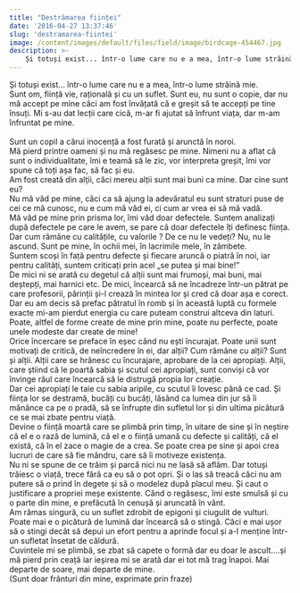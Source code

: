 ```yaml
---
title: "Destrămarea ființei"
date: '2016-04-27 13:37:46'
slug: 'destramarea-fiintei'
image: /content/images/default/files/field/image/birdcage-454467.jpg
description: >-
    Și totuși exist... într-o lume care nu e a mea, într-o lume străină mie.Sunt om, ființă vie, rațională și cu un suflet. Sunt eu, nu sunt o copie, dar nu mă accept pe mine căci am fost învățată că e g
---
```

<div class="kg-card-markdown"><div>Și totuși exist... într-o lume care nu e a mea, într-o lume străină mie.</div>
<div>Sunt om, ființă vie, rațională și cu un suflet. Sunt eu, nu sunt o copie, dar nu mă accept pe mine căci am fost învățată că e greșit să te accepți pe tine însuți. Mi s-au dat lecții care cică, m-ar fi ajutat să înfrunt viața, dar m-am înfruntat pe mine.</div>
<div><br />
Sunt un copil a cărui inocență a fost furată și arunctă în noroi.</div>
<div>Mă pierd printre oameni și nu mă regăsesc pe mine. Nimeni nu a aflat că sunt o individualitate, îmi e teamă să le zic, vor interpreta greșit, îmi vor spune că toți așa fac, să fac și eu.<br />
 </div>
<div>Am fost creată din alții, căci mereu alții sunt mai buni ca mine. Dar cine sunt eu?</div>
<div>Nu mă văd pe mine, căci ca să ajung la adevăratul eu sunt straturi puse de cei ce mă cunosc, nu e cum mă văd ei, ci cum ar vrea ei să mă vadă.<br />
 </div>
<div>Mă văd pe mine prin prisma lor, îmi văd doar defectele. Suntem analizați după defectele pe care le avem, se pare că doar defectele îți definesc ființa. Dar cum rămâne cu calitățile, cu valorile ? De ce nu le vedeți? Nu, nu le ascund. Sunt pe mine, în ochii mei, în lacrimile mele, în zâmbete.<br />
 </div>
<div>Suntem scoși în față pentru defecte și fiecare aruncă o piatră în noi, iar pentru calități, suntem criticați prin acel „se putea și mai bine!” <br />
 </div>
<div>De mici ni se arată cu degetul că alții sunt mai frumoși, mai buni, mai deștepți, mai harnici etc. De mici, încearcă să ne încadreze într-un pătrat pe care profesorii, părinții și-l crează în mintea lor și cred că doar așa e corect. Dar eu am decis să prefac pătratul în romb și în această luptă cu formele exacte mi-am pierdut energia cu care puteam construi altceva din laturi. Poate, altfel de forme create de mine prin mine, poate nu perfecte, poate unele modeste dar create de mine! </div>
<div> </div>
<div>Orice încercare se preface în eșec când nu ești încurajat. Poate unii sunt motivați de critică, de neîncredere în ei, dar alții? Cum rămâne cu alții? Sunt și alții. Alții care se hrănesc cu încurajare, aprobare de la cei apropiați. Alții, care știind că le poartă sabia și scutul cei apropiați, sunt conviși că vor învinge răul care încearcă să le distrugă propia lor creație.<br />
 </div>
<div>Dar cei apropiați le taie cu sabia aripile, cu scutul îi lovesc până ce cad. Și ființa lor se destramă, bucăți cu bucăți, lăsând ca lumea din jur să îi mănânce ca pe o pradă, să se înfrupte din sufletul lor și din ultima picătură ce se mai zbate pentru viață.</div>
<div> </div>
<div>Devine o ființă moartă care se plimbă prin timp, în uitare de sine și în neștire că el e o rază de lumină, că el e o ființă umană cu defecte și calități, că el există, că în el zace o magie de a crea. Se poate crea pe sine și apoi crea lucruri de care să fie mândru, care să îi motiveze existența.<br />
 </div>
<div>Nu ni se spune de ce trăim și parcă nici nu ne lasă să aflăm. Dar totuși trăiesc o viață, trece fără ca eu să o pot opri. Și o las să treacă căci nu am putere să o prind în degete și să o modelez după placul meu.  Și caut o justificare a propriei meșe existente. Când o regăsesc, îmi este smulsă și cu o parte din mine, e prefăcută în cenușă și aruncată în vânt.</div>
<div> </div>
<div>Am rămas singură, cu un suflet zdrobit de epigoni și ciugulit de vulturi. </div>
<div>Poate mai e o picătură de lumină dar încearcă să o stingă. Căci e mai ușor să o stingi decât să depui un efort pentru a aprinde focul și a-l menține într-un sufletat însetat de căldură.<br />
 </div>
<div>Cuvintele mi se plimbă, se zbat să capete o formă dar eu doar le ascult....și mă pierd prin ceață iar ieșirea mi se arată dar ei tot mă trag înapoi. Mai departe de soare, mai departe de mine. </div>
<div> </div>
<div>(Sunt doar frânturi din mine, exprimate prin fraze)</div>
</div>
    